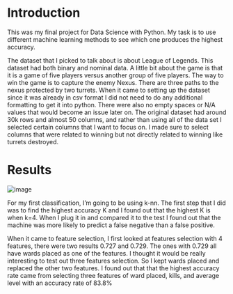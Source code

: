 # Introduction
This was my final project for Data Science with Python. My task is to use different machine learning methods to see which one produces the highest accuracy.

The dataset that I picked to talk about is about League of Legends. This dataset had both binary and nominal data. A little bit about the game is that it is a game of five players versus another group of five players. The way to win the game is to capture the enemy Nexus. There are three paths to the nexus protected by two turrets. 
	When it came to setting up the dataset since it was already in csv format I did not need to do any additional formatting to get it into python. There were also no empty spaces or N/A values that would become an issue later on. The original dataset had around 30k rows and almost 50 columns, and rather than using all of the data set I selected certain columns that I want to focus on. I made sure to select columns that were related to winning but not directly related to winning like turrets destroyed. 

# Results
![image](https://user-images.githubusercontent.com/67610482/182005349-2205460f-be22-4333-8e0a-49964f68b9e1.png)

For my first classification, I’m going to be using k-nn. The first step that I did was to find the highest accuracy K and I found out that the highest K is when k=4. When I plug it in and compared it to the test I found out that the machine was more likely to predict a false negative than a false positive. 

When it came to feature selection, I first looked at features selection with 4 features, there were two results 0.727 and 0.729. The ones with 0.729 all have wards placed as one of the features. I thought it would be really interesting to test out three features selection. So I kept wards placed and replaced the other two features. I found out that that the highest accuracy rate came from selecting three features of ward placed, kills, and average level with an accuracy rate of 83.8%
